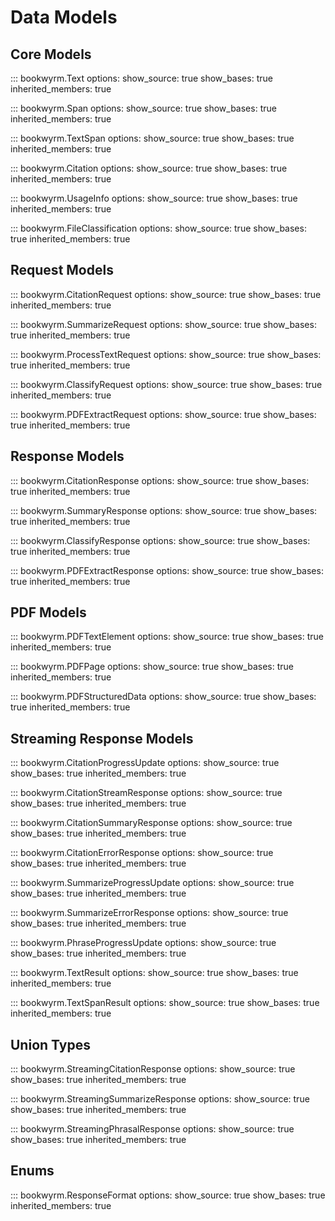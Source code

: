 # Data Models

## Core Models

::: bookwyrm.Text
    options:
      show_source: true
      show_bases: true
      inherited_members: true

::: bookwyrm.Span
    options:
      show_source: true
      show_bases: true
      inherited_members: true

::: bookwyrm.TextSpan
    options:
      show_source: true
      show_bases: true
      inherited_members: true

::: bookwyrm.Citation
    options:
      show_source: true
      show_bases: true
      inherited_members: true

::: bookwyrm.UsageInfo
    options:
      show_source: true
      show_bases: true
      inherited_members: true

::: bookwyrm.FileClassification
    options:
      show_source: true
      show_bases: true
      inherited_members: true

## Request Models

::: bookwyrm.CitationRequest
    options:
      show_source: true
      show_bases: true
      inherited_members: true

::: bookwyrm.SummarizeRequest
    options:
      show_source: true
      show_bases: true
      inherited_members: true

::: bookwyrm.ProcessTextRequest
    options:
      show_source: true
      show_bases: true
      inherited_members: true

::: bookwyrm.ClassifyRequest
    options:
      show_source: true
      show_bases: true
      inherited_members: true

::: bookwyrm.PDFExtractRequest
    options:
      show_source: true
      show_bases: true
      inherited_members: true

## Response Models

::: bookwyrm.CitationResponse
    options:
      show_source: true
      show_bases: true
      inherited_members: true

::: bookwyrm.SummaryResponse
    options:
      show_source: true
      show_bases: true
      inherited_members: true

::: bookwyrm.ClassifyResponse
    options:
      show_source: true
      show_bases: true
      inherited_members: true

::: bookwyrm.PDFExtractResponse
    options:
      show_source: true
      show_bases: true
      inherited_members: true

## PDF Models

::: bookwyrm.PDFTextElement
    options:
      show_source: true
      show_bases: true
      inherited_members: true

::: bookwyrm.PDFPage
    options:
      show_source: true
      show_bases: true
      inherited_members: true

::: bookwyrm.PDFStructuredData
    options:
      show_source: true
      show_bases: true
      inherited_members: true

## Streaming Response Models

::: bookwyrm.CitationProgressUpdate
    options:
      show_source: true
      show_bases: true
      inherited_members: true

::: bookwyrm.CitationStreamResponse
    options:
      show_source: true
      show_bases: true
      inherited_members: true

::: bookwyrm.CitationSummaryResponse
    options:
      show_source: true
      show_bases: true
      inherited_members: true

::: bookwyrm.CitationErrorResponse
    options:
      show_source: true
      show_bases: true
      inherited_members: true

::: bookwyrm.SummarizeProgressUpdate
    options:
      show_source: true
      show_bases: true
      inherited_members: true

::: bookwyrm.SummarizeErrorResponse
    options:
      show_source: true
      show_bases: true
      inherited_members: true

::: bookwyrm.PhraseProgressUpdate
    options:
      show_source: true
      show_bases: true
      inherited_members: true

::: bookwyrm.TextResult
    options:
      show_source: true
      show_bases: true
      inherited_members: true

::: bookwyrm.TextSpanResult
    options:
      show_source: true
      show_bases: true
      inherited_members: true

## Union Types

::: bookwyrm.StreamingCitationResponse
    options:
      show_source: true
      show_bases: true
      inherited_members: true

::: bookwyrm.StreamingSummarizeResponse
    options:
      show_source: true
      show_bases: true
      inherited_members: true

::: bookwyrm.StreamingPhrasalResponse
    options:
      show_source: true
      show_bases: true
      inherited_members: true

## Enums

::: bookwyrm.ResponseFormat
    options:
      show_source: true
      show_bases: true
      inherited_members: true
